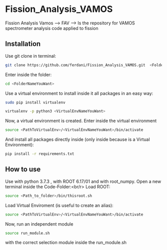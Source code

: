 # Fission_Analysis_VAMOS
Fission Analysis Vamos --> FAV --> Is the repository for VAMOS spectrometer analysis code applied to fission

## Installation<br/>
Use git clone in terminal:
```bash
git clone https://github.com/ferdani/Fission_Analysis_VAMOS.git  <FolderNameYouWant>
```
Enter inside the folder:
```bash
cd <FolderNameYouWant>
```
Use a virtual environment to install inside it all packages in an easy way:
```bash
sudo pip install virtualenv
```
```bash
virtualenv -p python3 <VirtualEnvNameYouWant>
```
Now, a virtual environment is created. Enter inside the virtual environment
```bash
source <PathToVirtualEnv>/<VirtualEnvNameYouWant>/bin/activate
```
And install all packages directly inside (only inside because is a Virtual Environment):
```bash
pip install -r requirements.txt
```

## How to use<br/>
Use with python 3.7.3 , with ROOT 6.17/01 and with root_numpy. Open a new terminal inside the Code-Folder:<br/r>
Load ROOT:
```bash
source <Path_to_folder>/bin/thisroot.sh
```
Load Virtual Enviroment (is useful to create an alias):
```bash
source <PathToVirtualEnv>/<VirtualEnvNameYouWant>/bin/activate
```
Now, run an independent module
```bash
source run_module.sh
```
with the correct selection module inside the run_module.sh
